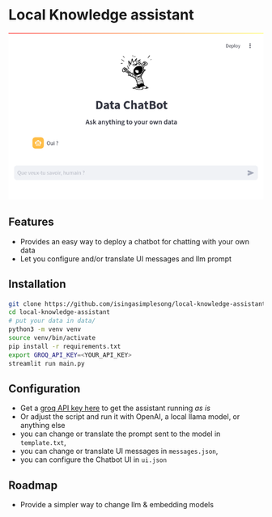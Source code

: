 # Local Knowledge assistant

<!--![lka screenshot](lka.png)-->
<p align="center">
  <img src="lka.png" alt="lka screenshot"/>
</p>

## Features

- Provides an easy way to deploy a chatbot for chatting with your own data
- Let you configure and/or translate UI messages and llm prompt

## Installation

```bash
git clone https://github.com/isingasimplesong/local-knowledge-assistant.git
cd local-knowledge-assistant
# put your data in data/
python3 -m venv venv
source venv/bin/activate
pip install -r requirements.txt
export GROQ_API_KEY=<YOUR_API_KEY>
streamlit run main.py
```

## Configuration

- Get a [groq API key here](https://console.groq.com/) to get the assistant running *as is*
- Or adjust the script and run it with OpenAI, a local llama model, or anything else
- you can change or translate the prompt sent to the model in `template.txt`,
- you can change or translate UI messages in `messages.json`,
- you can configure the Chatbot UI in `ui.json`

## Roadmap

- Provide a simpler way to change llm & embedding models
